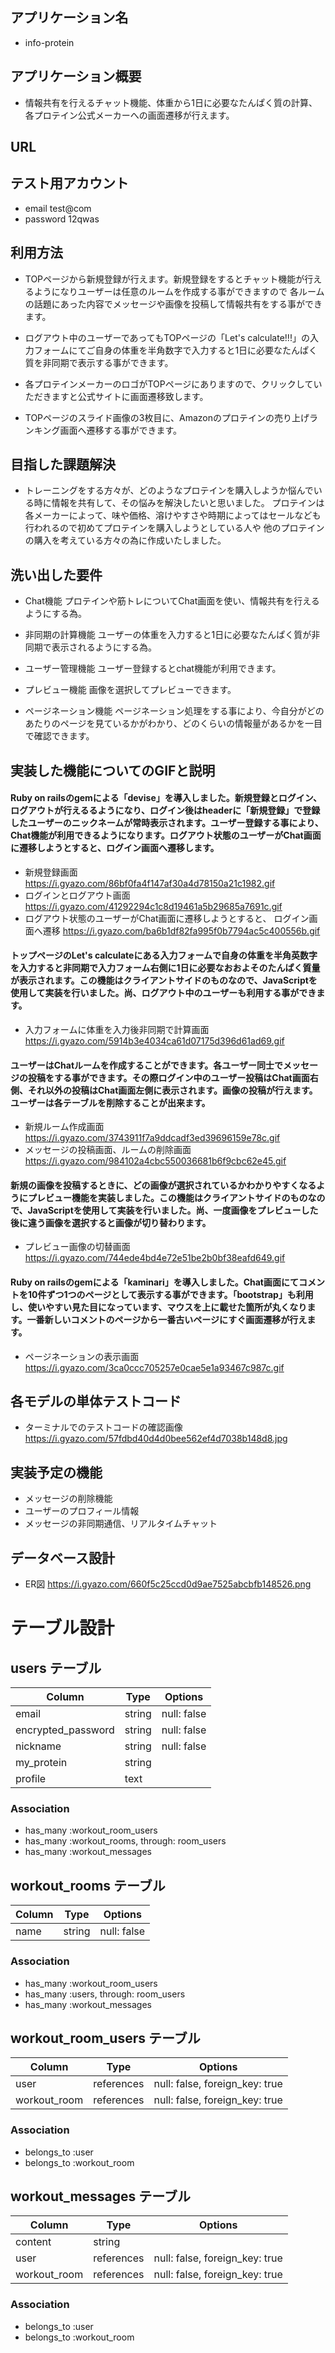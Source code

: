 ## アプリケーション名
- info-protein
 
## アプリケーション概要
- 情報共有を行えるチャット機能、体重から1日に必要なたんぱく質の計算、各プロテイン公式メーカーへの画面遷移が行えます。

## URL

## テスト用アカウント
- email 
   test@com
- password 
   12qwas

## 利用方法	
- TOPページから新規登録が行えます。新規登録をするとチャット機能が行えるようになりユーザーは任意のルームを作成する事ができますので
各ルームの話題にあった内容でメッセージや画像を投稿して情報共有をする事ができます。

- ログアウト中のユーザーであってもTOPページの「Let's calculate!!!」の入力フォームにてご自身の体重を半角数字で入力すると1日に必要なたんぱく質を非同期で表示する事ができます。

- 各プロテインメーカーのロゴがTOPページにありますので、クリックしていただきますと公式サイトに画面遷移致します。

- TOPページのスライド画像の3枚目に、Amazonのプロテインの売り上げランキング画面へ遷移する事ができます。

## 目指した課題解決
- トレーニングをする方々が、どのようなプロテインを購入しようか悩んでいる時に情報を共有して、その悩みを解決したいと思いました。
プロテインは各メーカーによって、味や価格、溶けやすさや時期によってはセールなども行われるので初めてプロテインを購入しようとしている人や
他のプロテインの購入を考えている方々の為に作成いたしました。

## 洗い出した要件
- Chat機能
プロテインや筋トレについてChat画面を使い、情報共有を行えるようにする為。

- 非同期の計算機能
ユーザーの体重を入力すると1日に必要なたんぱく質が非同期で表示されるようにする為。

- ユーザー管理機能
ユーザー登録するとchat機能が利用できます。

- プレビュー機能
画像を選択してプレビューできます。

- ページネーション機能
ページネーション処理をする事により、今自分がどのあたりのページを見ているかがわかり、どのくらいの情報量があるかを一目で確認できます。

## 実装した機能についてのGIFと説明
#### Ruby on railsのgemによる「devise」を導入しました。新規登録とログイン、ログアウトが行えるるようになり、ログイン後はheaderに「新規登録」で登録したユーザーのニックネームが常時表示されます。ユーザー登録する事により、Chat機能が利用できるようになります。ログアウト状態のユーザーがChat画面に遷移しようとすると、ログイン画面へ遷移します。
- 新規登録画面 https://i.gyazo.com/86bf0fa4f147af30a4d78150a21c1982.gif
- ログインとログアウト画面 https://i.gyazo.com/41292294c1c8d19461a5b29685a7691c.gif
- ログアウト状態のユーザーがChat画面に遷移しようとすると、
  ログイン画面へ遷移 https://i.gyazo.com/ba6b1df82fa995f0b7794ac5c400556b.gif

#### トップページのLet's calculateにある入力フォームで自身の体重を半角英数字を入力すると非同期で入力フォーム右側に1日に必要なおおよそのたんぱく質量が表示されます。この機能はクライアントサイドのものなので、JavaScriptを使用して実装を行いました。尚、ログアウト中のユーザーも利用する事ができます。
- 入力フォームに体重を入力後非同期で計算画面 https://i.gyazo.com/5914b3e4034ca61d07175d396d61ad69.gif

#### ユーザーはChatルームを作成することができます。各ユーザー同士でメッセージの投稿をする事ができます。その際ログイン中のユーザー投稿はChat画面右側、それ以外の投稿はChat画面左側に表示されます。画像の投稿が行えます。ユーザーは各テーブルを削除することが出来ます。
- 新規ルーム作成画面 https://i.gyazo.com/3743911f7a9ddcadf3ed39696159e78c.gif
- メッセージの投稿画面、ルームの削除画面 https://i.gyazo.com/984102a4cbc550036681b6f9cbc62e45.gif

#### 新規の画像を投稿するときに、どの画像が選択されているかわかりやすくなるようにプレビュー機能を実装しました。この機能はクライアントサイドのものなので、JavaScriptを使用して実装を行いました。尚、一度画像をプレビューした後に違う画像を選択すると画像が切り替わります。
- プレビュー画像の切替画面 https://i.gyazo.com/744ede4bd4e72e51be2b0bf38eafd649.gif

#### Ruby on railsのgemによる「kaminari」を導入しました。Chat画面にてコメントを10件ずつ1つのページとして表示する事ができます。「bootstrap」も利用し、使いやすい見た目になっています、マウスを上に載せた箇所が丸くなります。一番新しいコメントのページから一番古いページにすぐ画面遷移が行えます。
- ページネーションの表示画面 https://i.gyazo.com/3ca0ccc705257e0cae5e1a93467c987c.gif

## 各モデルの単体テストコード
- ターミナルでのテストコードの確認画像
https://i.gyazo.com/57fdbd40d4d0bee562ef4d7038b148d8.jpg

## 実装予定の機能
- メッセージの削除機能
- ユーザーのプロフィール情報
- メッセージの非同期通信、リアルタイムチャット

## データベース設計
- ER図
https://i.gyazo.com/660f5c25ccd0d9ae7525abcbfb148526.png


# テーブル設計

## users テーブル

| Column               | Type   | Options     |
| ---------------------| ------ | ----------- |
| email                | string | null: false |
| encrypted_password   | string | null: false |
| nickname             | string | null: false |
| my_protein           | string |             |
| profile              | text   |             |

### Association

- has_many :workout_room_users
- has_many :workout_rooms, through: room_users
- has_many :workout_messages


## workout_rooms テーブル

| Column   | Type       | Options           |
| -------- | ---------- | ----------------- |
| name     | string     | null: false       |

### Association

- has_many :workout_room_users
- has_many :users, through: room_users
- has_many :workout_messages

## workout_room_users テーブル

| Column       | Type       | Options                        |
| ------------ | ---------- | ------------------------------ |
| user         | references | null: false, foreign_key: true |
| workout_room | references | null: false, foreign_key: true |

### Association

- belongs_to :user
- belongs_to :workout_room

## workout_messages テーブル

| Column           | Type       | Options                        |
| ---------------- | ---------- | ------------------------------ |
| content          | string     |                                |
| user             | references | null: false, foreign_key: true |
| workout_room     | references | null: false, foreign_key: true |

### Association

- belongs_to :user
- belongs_to :workout_room